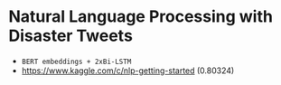 # Natural Language Processing with Disaster Tweets
- `BERT embeddings + 2xBi-LSTM`
- https://www.kaggle.com/c/nlp-getting-started (0.80324)